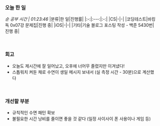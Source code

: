 ### 오늘 한 일
_순 공부 시간 | 01:23:46_
|분류|한 일|진행률|
|:-:|:---:|:-:|
|CS|-|-|
|코딩테스트|바킹독 0x07강 문제집|진행 중|
|iOS|-|-|
|기타|기술 블로그 포스팅 작성 - 백준 5430번|진행 중|

<br>

### 회고
- 오늘도 제시간에 잘 일어났고, 오후에 너어무 졸렸지만 이겨냈다!
- 스톱워치 켜둔 채로 수연이 생일 메시지 보내서 (실 측정 시간 - 30분)으로 계산했다

<br>

### 개선할 부분
- 규칙적인 수면 패턴 확보
- 불필요한 시간 낭비를 줄이면 좋을 것 같다 (일정 사이사이 폰 사용이나 게임 등)
